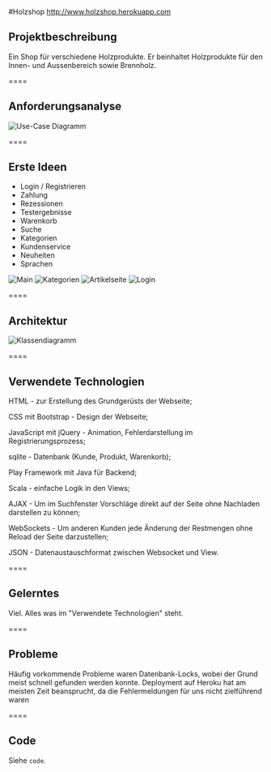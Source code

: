 #Holzshop
<http://www.holzshop.herokuapp.com>
## Projektbeschreibung

Ein Shop für verschiedene Holzprodukte. Er beinhaltet Holzprodukte für den Innen- und Aussenbereich sowie Brennholz.

====

## Anforderungsanalyse

![Use-Case Diagramm](/public/images/UseCase.jpg "Use-Case")

====

## Erste Ideen

- Login / Registrieren
- Zahlung
- Rezessionen
- Testergebnisse
- Warenkorb
- Suche
- Kategorien
- Kundenservice
- Neuheiten
- Sprachen

![Main](/public/images/wireframe/main.JPG "Main")
![Kategorien](/public/images/wireframe/kategorien.JPG "Kategorien")
![Artikelseite](/public/images/wireframe/artikel.JPG "Artikelseite")
![Login](/public/images/wireframe/login.JPG "Login")

====

## Architektur

![Klassendiagramm](/public/images/Klassendiagramm.jpg "Klassendiagramm")

====

## Verwendete Technologien

HTML - zur Erstellung des Grundgerüsts der Webseite;

CSS mit Bootstrap - Design der Webseite;

JavaScript mit jQuery - Animation, Fehlerdarstellung im Registrierungsprozess;

sqlite - Datenbank (Kunde, Produkt, Warenkorb); 

Play Framework mit Java für Backend;

Scala - einfache Logik in den Views;

AJAX - Um im Suchfenster Vorschläge direkt auf der Seite ohne Nachladen darstellen zu können;

WebSockets - Um anderen Kunden jede Änderung der Restmengen ohne Reload der Seite darzustellen;
 
JSON - Datenaustauschformat zwischen Websocket und View.  

====

## Gelerntes

Viel. Alles was im "Verwendete Technologien" steht. 

====

## Probleme

Häufig vorkommende Probleme waren Datenbank-Locks, wobei der Grund meist schnell gefunden werden konnte. 
Deployment auf Heroku hat am meisten Zeit beansprucht, da die Fehlermeldungen für uns nicht zielführend waren

====

## Code

Siehe `code`.
